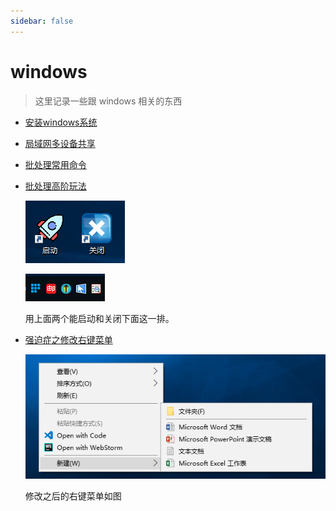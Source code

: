 ```yaml
---
sidebar: false
---
```


# windows

> 这里记录一些跟 windows 相关的东西

- [安装windows系统](./windows-install.md)

- [局域网多设备共享](./windows-share.md)

- [批处理常用命令](./batch-commend.md)

- [批处理高阶玩法](./batch-use.md)

  ![open&close](./img/batch-use/open&close.png)

  ![icon-start](./img/batch-use/icon-start.png)

  用上面两个能启动和关闭下面这一排。

- [强迫症之修改右键菜单](./windows-menu-change.md)

  ![right-click-menu](./img/menu/right-click-menu.png)

  修改之后的右键菜单如图